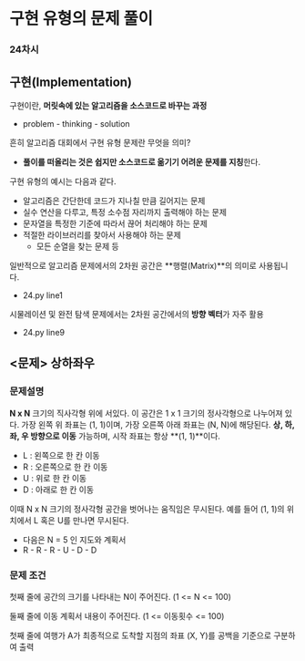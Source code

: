 # 구현 유형의 문제 풀이

### 24차시

## 구현(Implementation)

구현이란, **머릿속에 있는 알고리즘을 소스코드로 바꾸는 과정**

- problem - thinking - solution

흔히 알고리즘 대회에서 구현 유형 문제란 무엇을 의미?

- **풀이를 떠올리는 것은 쉽지만 소스코드로 옮기기 어려운 문제를 지칭**한다.

구현 유형의 예시는 다음과 같다.

- 알고리즘은 간단한데 코드가 지나칠 만큼 길어지는 문제
- 실수 연산을 다루고, 특정 소수점 자리까지 출력해야 하는 문제
- 문자열을 특정한 기준에 따라서 끊어 처리해야 하는 문제
- 적절한 라이브러리를 찾아서 사용해야 하는 문제
  - 모든 순열을 찾는 문제 등

일반적으로 알고리즘 문제에서의 2차원 공간은 **행렬(Matrix)**의 의미로 사용됩니다.

- 24.py line1

시물레이션 및 완전 탐색 문제에서는 2차원 공간에서의 **방향 벡터**가 자주 활용

- 24.py line9



## <문제> 상하좌우

### 문제설명

**N x N** 크기의 직사각형 위에 서있다. 이 공간은 1 x 1 크기의 정사각형으로 나누어져 있다. 가장 왼쪽 위 좌표는 (1, 1)이며, 가장 오른쪽 아래 좌표는 (N, N)에 해당된다. **상, 하, 좌, 우 방향으로 이동** 가능하며, 시작 좌표는 항상 **(1, 1)**이다. 

- L : 왼쪽으로 한 칸 이동
- R : 오른쪽으로 한 칸 이동
- U : 위로 한 칸 이동
- D : 아래로 한 칸 이동

이때 N x N 크기의 정사각형 공간을 벗어나는 움직임은 무시된다. 예를 들어 (1, 1)의 위치에서 L 혹은 U를 만나면 무시된다.

- 다음은 N = 5 인 지도와 계획서
- R - R - R - U - D - D



### 문제 조건

첫째 줄에 공간의 크기를 나타내는 N이 주어진다. (1 <= N <= 100)

둘째 줄에 이동 계획서 내용이 주어진다. (1 <= 이동횟수 <= 100)

첫째 줄에 여행가 A가 최종적으로 도착할 지점의 좌표 (X, Y)를 공백을 기준으로 구분하여 출력